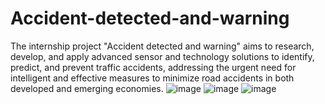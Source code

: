 # Accident-detected-and-warning
 The internship project "Accident detected and warning" aims to research, develop, and apply advanced sensor and technology solutions to identify, predict, and prevent traffic accidents, addressing the urgent need for intelligent and effective measures to minimize road accidents in both developed and emerging economies.
![image](https://github.com/vannam318/Accident-detected-and-warning/assets/81134561/308c2f51-f843-4c89-b9a5-65fd384e1631)
![image](https://github.com/vannam318/Accident-detected-and-warning/assets/81134561/de9d3ca3-071e-4d5e-bebf-4cd087366df1)
![image](https://github.com/vannam318/Accident-detected-and-warning/assets/81134561/97bce5ff-459a-4696-a1ec-e81a1d5716e2)
